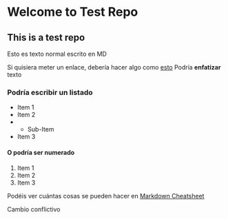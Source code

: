 # Welcome to Test Repo

## This is a test repo

Esto es texto normal escrito en MD

Si quisiera meter un enlace, debería hacer algo como [esto](http://as.com)
Podría **enfatizar** texto

### Podría escribir un listado

* Item 1
* Item 2
* * Sub-Item
* Item 3

#### O podría ser numerado

1. Item 1
2. Item 2
3. Item 3

Podéis ver cuántas cosas se pueden hacer en [Markdown Cheatsheet](https://github.com/adam-p/markdown-here/wiki/Markdown-Cheatsheet)

Cambio conflictivo
